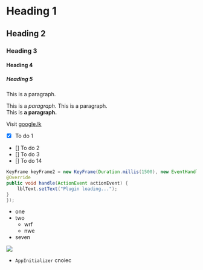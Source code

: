# Heading 1
## Heading 2
### Heading 3
#### Heading 4
##### Heading 5

This is  a paragraph. 

This is  a *paragraph*. This is  a paragraph. <br> 
This is  **a paragraph.**

Visit [google.lk](https://google.lk)

- [x] To do 1
- [] To do 2
- [] To do 3
- [] To do 14


```java
KeyFrame keyFrame2 = new KeyFrame(Duration.millis(1500), new EventHandler<ActionEvent>() {
@Override
public void handle(ActionEvent actionEvent) {
    lblText.setText("Plugin loading...");
}
});

```

- one 
- two
  - wrf
  - nwe
- seven

![](https://www.simplilearn.com/image-processing-article)

- `AppInitializer` cnoiec 

